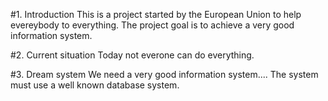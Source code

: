 
#1. Introduction
This is a project started by the European Union to help evereybody to everything.
The project goal is to achieve a very good information system.

#2. Current situation
Today not everone can do everything.

#3. Dream system
We need a very good information system....
The system must use a well known database system.
